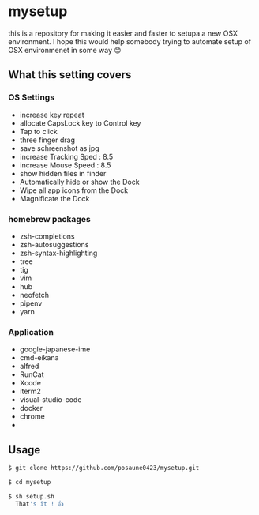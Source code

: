 # mysetup
this is a repository for making it easier and faster to setupa a new OSX environment.
I hope this would help somebody trying to automate setup of OSX environmenet in some way 😊


## What this setting covers

### OS Settings
- increase key repeat
- allocate CapsLock key to Control key
- Tap to click
- three finger drag
- save schreenshot as jpg
- increase Tracking Sped : 8.5
- increase Mouse Speed : 8.5
- show hidden files in finder
- Automatically hide or show the Dock
- Wipe all app icons from the Dock
- Magnificate the Dock

### homebrew packages
- zsh-completions
- zsh-autosuggestions
- zsh-syntax-highlighting
- tree
- tig
- vim
- hub
- neofetch
- pipenv
- yarn

### Application
- google-japanese-ime
- cmd-eikana
- alfred
- RunCat
- Xcode
- iterm2
- visual-studio-code
- docker
- chrome
-





## Usage

```bash
$ git clone https://github.com/posaune0423/mysetup.git

$ cd mysetup

$ sh setup.sh
  That's it ! 👍
```
